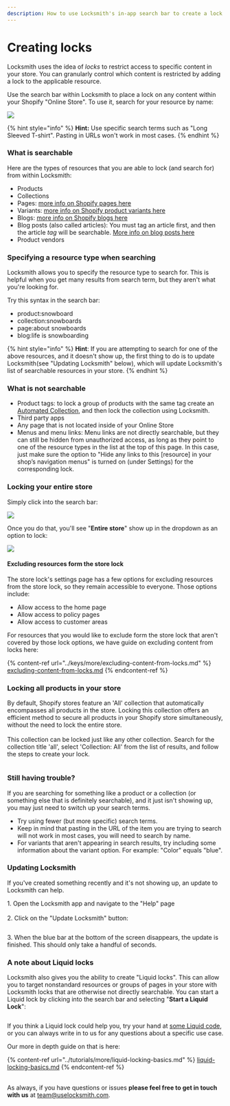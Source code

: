 ```yaml
---
description: How to use Locksmith's in-app search bar to create a lock
---
```


# Creating locks

Locksmith uses the idea of _locks_ to restrict access to specific content in your store. You can granularly control which content is restricted by adding a lock to the applicable resource.

Use the search bar within Locksmith to place a lock on any content within your Shopify "Online Store". To use it, search for your resource by name:

![](../.gitbook/assets/creatingLocks-Add_new_lock_search.png)

{% hint style="info" %}
**Hint:** Use specific search terms such as "Long Sleeved T-shirt". Pasting in URLs won't work in most cases.
{% endhint %}

### What is searchable

Here are the types of resources that you are able to lock (and search for) from within Locksmith:

* Products
* Collections
* Pages: [more info on Shopify pages here](https://help.shopify.com/en/manual/online-store/os/pages)
* Variants: [more info on Shopify product variants here](https://help.shopify.com/en/manual/products/variants)
* Blogs: [more info on Shopify blogs here](https://help.shopify.com/en/manual/online-store/os/blogs)
* Blog posts (also called articles): You must tag an article first, and then the article _tag_ will be searchable. [More info on blog posts here](https://help.shopify.com/en/manual/online-store/os/blogs/writing-blogs)
* Product vendors

### Specifying a resource type when searching

Locksmith allows you to specify the resource type to search for. This is helpful when you get many results from search term, but they aren't what you're looking for.&#x20;

Try this syntax in the search bar:&#x20;

* product:snowboard
* collection:snowboards
* page:about snowboards
* blog:life is snowboarding

{% hint style="info" %}
**Hint**: If you are attempting to search for one of the above resources, and it doesn't show up, the first thing to do is to update Locksmith(see "Updating Locksmith" below), which will update Locksmith's list of searchable resources in your store.
{% endhint %}

### What is not searchable

* Product tags: to lock a group of products with the same tag create an [Automated Collection](https://help.shopify.com/en/manual/products/collections/automated-collections), and then lock the collection using Locksmith.&#x20;
* Third party apps
* Any page that is not located inside of your Online Store
* Menus and menu links: Menu links are not directly searchable, but they can still be hidden from unauthorized access, as long as they point to one of the resource types in the list at the top of this page. In this case, just make sure the option to "Hide any links to this \[resource] in your shop’s navigation menus" is turned on (under Settings) for the corresponding lock.

### Locking your entire store

Simply click into the search bar:

![](<../.gitbook/assets/Screenshot 2024-05-01 at 7.03.12 PM.png>)

Once you do that, you'll see "**Entire store**" show up in the dropdown as an option to lock:

![](<../.gitbook/assets/Screenshot 2024-05-01 at 7.03.58 PM.png>)

#### Excluding resources form the store lock

The store lock's settings page has a few options for excluding resources from the store lock, so they remain accessible to everyone. Those options include:

* Allow access to the home page
* Allow access to policy pages
* Allow access to customer areas

For resources that you would like to exclude form the store lock that aren't covered by those lock options, we have guide on excluding content from locks here:

{% content-ref url="../keys/more/excluding-content-from-locks.md" %}
[excluding-content-from-locks.md](../keys/more/excluding-content-from-locks.md)
{% endcontent-ref %}

### Locking all products in your store

By default, Shopify stores feature an 'All' collection that automatically encompasses all products in the store. Locking this collection offers an efficient method to secure all products in your Shopify store simultaneously, without the need to lock the entire store.\
\
This collection can be locked just like any other collection. Search for the collection title 'all', select 'Collection: All' from the list of results, and follow the steps to create your lock.

<figure><img src="../.gitbook/assets/2024-05-01 19.07.23 (1).gif" alt=""><figcaption></figcaption></figure>

### Still having trouble?

If you are searching for something like a product or a collection (or something else that is definitely searchable), and it just isn't showing up, you may just need to switch up your search terms.&#x20;

* Try using fewer (but more specific) search terms.&#x20;
* Keep in mind that pasting in the URL of the item you are trying to search will not work in most cases, you will need to search by name.
* For variants that aren't appearing in search results, try including some information about the variant option. For example: "Color" equals "blue".

### Updating Locksmith

If you've created something recently and it's not showing up, an update to Locksmith can help.

1\. Open the Locksmith app and navigate to the "Help" page\
\
2\. Click on the "Update Locksmith" button:

<figure><img src="../.gitbook/assets/Screenshot 2024-11-12 at 8.24.28 AM.png" alt=""><figcaption></figcaption></figure>

3\. When the blue bar at the bottom of the screen disappears, the update is finished. This should only take a handful of seconds.

### A note about Liquid locks

Locksmith also gives you the ability to create "Liquid locks". This can allow you to target nonstandard resources or groups of pages in your store with Locksmith locks that are otherwise not directly searchable. You can start a Liquid lock by clicking into the search bar and selecting "**Start a Liquid Lock**":

<figure><img src="../.gitbook/assets/2024-05-01 19.12.16.gif" alt=""><figcaption></figcaption></figure>

If you think a Liquid lock could help you, try your hand at [some Liquid code](https://shopify.dev/docs/themes/liquid/reference), or you can always write in to us for any questions about a specific use case.

Our more in depth guide on that is here:

{% content-ref url="../tutorials/more/liquid-locking-basics.md" %}
[liquid-locking-basics.md](../tutorials/more/liquid-locking-basics.md)
{% endcontent-ref %}

\
As always, if you have questions or issues **please feel free to get in touch with us** at team@uselocksmith.com.

